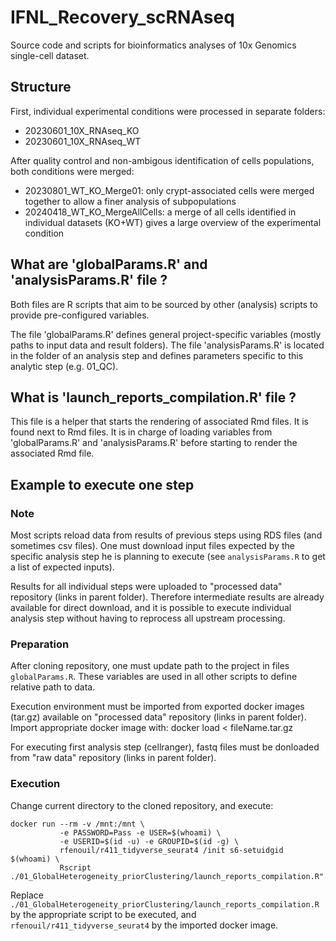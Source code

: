 # IFNL_Recovery_scRNAseq

Source code and scripts for bioinformatics analyses of 10x Genomics single-cell dataset.

## Structure

First, individual experimental conditions were processed in separate folders:
* 20230601_10X_RNAseq_KO
* 20230601_10X_RNAseq_WT


After quality control and non-ambigous identification of cells populations, both conditions were merged:
* 20230801_WT_KO_Merge01: only crypt-associated cells were merged together to allow a finer analysis of subpopulations
* 20240418_WT_KO_MergeAllCells: a merge of all cells identified in individual datasets (KO+WT) gives a large overview of the experimental condition

## What are 'globalParams.R' and 'analysisParams.R' file ?

Both files are R scripts that aim to be sourced by other (analysis) scripts to provide pre-configured variables.

The file 'globalParams.R' defines general project-specific variables (mostly paths to input data and result folders).
The file 'analysisParams.R' is located in the folder of an analysis step and defines parameters specific to this analytic step (e.g. 01_QC).

## What is 'launch_reports_compilation.R' file ?

This file is a helper that starts the rendering of associated Rmd files. It is found next to Rmd files.
It is in charge of loading variables from 'globalParams.R' and 'analysisParams.R' before starting to render the associated Rmd file.

## Example to execute one step

### Note

Most scripts reload data from results of previous steps using RDS files (and sometimes csv files). 
One must download input files expected by the specific analysis step he is planning to execute (see `analysisParams.R` to get a list of expected inputs). 

Results for all individual steps were uploaded to "processed data" repository (links in parent folder).
Therefore intermediate results are already available for direct download, and it is possible to execute individual analysis step without having to reprocess all upstream processing.

### Preparation

After cloning repository, one must update path to the project in files `globalParams.R`. 
These variables are used in all other scripts to define relative path to data. 

Execution environment must be imported from exported docker images (tar.gz) available on "processed data" repository (links in parent folder).
Import appropriate docker image with: docker load < fileName.tar.gz

For executing first analysis step (cellranger), fastq files must be donloaded from "raw data" repository (links in parent folder).

### Execution

Change current directory to the cloned repository, and execute:
```
docker run --rm -v /mnt:/mnt \
           -e PASSWORD=Pass -e USER=$(whoami) \
           -e USERID=$(id -u) -e GROUPID=$(id -g) \
           rfenouil/r411_tidyverse_seurat4 /init s6-setuidgid $(whoami) \
           Rscript ./01_GlobalHeterogeneity_priorClustering/launch_reports_compilation.R"
```

Replace `./01_GlobalHeterogeneity_priorClustering/launch_reports_compilation.R` by the appropriate script to be executed, and `rfenouil/r411_tidyverse_seurat4` by the imported docker image.


